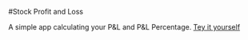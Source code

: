 #Stock Profit and Loss

A simple app calculating your P&L and P&L Percentage.
[Tey it yourself](https://stock-pnl-calculator.netlify.app/)